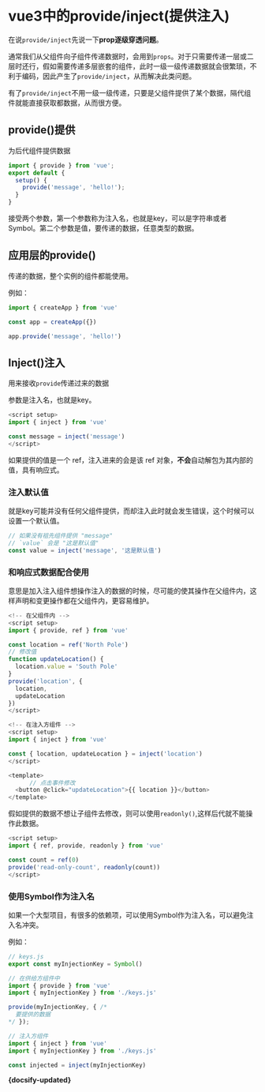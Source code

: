 # vue3中的provide/inject(提供注入)

在说`provide/inject`先说一下**prop逐级穿透问题**。

通常我们从父组件向子组件传递数据时，会用到`props`。对于只需要传递一层或二层时还行，假如需要传递多层嵌套的组件，此时一级一级传递数据就会很繁琐，不利于编码，因此产生了`provide/inject`，从而解决此类问题。

有了`provide/inject`不用一级一级传递，只要是父组件提供了某个数据，隔代组件就能直接获取都数据，从而很方便。

## provide()提供

为后代组件提供数据

```js
import { provide } from 'vue';
export default {
  setup() {
    provide('message', 'hello!');
  }
}

```

接受两个参数，第一个参数称为注入名，也就是key，可以是字符串或者Symbol。第二个参数是值，要传递的数据，任意类型的数据。

## 应用层的provide()

传递的数据，整个实例的组件都能使用。

例如：

```js
import { createApp } from 'vue'

const app = createApp({})

app.provide('message', 'hello!')

```



## Inject()注入

用来接收`provide`传递过来的数据

参数是注入名，也就是key。

```js
<script setup>
import { inject } from 'vue'

const message = inject('message')
</script>

```

如果提供的值是一个 ref，注入进来的会是该 ref 对象，**不会**自动解包为其内部的值，具有响应式。

### 注入默认值

就是key可能并没有任何父组件提供，而却注入此时就会发生错误，这个时候可以设置一个默认值。

```js
// 如果没有祖先组件提供 "message"
// `value` 会是 "这是默认值"
const value = inject('message', '这是默认值')

```



### 和响应式数据配合使用

意思是加入注入组件想操作注入的数据的时候，尽可能的使其操作在父组件内，这样声明和变更操作都在父组件内，更容易维护。

```js
<!-- 在父组件内 -->
<script setup>
import { provide, ref } from 'vue'

const location = ref('North Pole')
// 修改值
function updateLocation() {
  location.value = 'South Pole'
}
provide('location', {
  location,
  updateLocation
})
</script>

```



```js
<!-- 在注入方组件 -->
<script setup>
import { inject } from 'vue'

const { location, updateLocation } = inject('location')
</script>

<template>
      // 点击事件修改
  <button @click="updateLocation">{{ location }}</button>
</template>

```



假如提供的数据不想让子组件去修改，则可以使用`readonly()`,这样后代就不能操作此数据。

```js
<script setup>
import { ref, provide, readonly } from 'vue'

const count = ref(0)
provide('read-only-count', readonly(count))
</script>

```



### 使用Symbol作为注入名

如果一个大型项目，有很多的依赖项，可以使用Symbol作为注入名，可以避免注入名冲突。

例如：

```js
// keys.js
export const myInjectionKey = Symbol()
```



```js
// 在供给方组件中
import { provide } from 'vue'
import { myInjectionKey } from './keys.js'

provide(myInjectionKey, { /*
  要提供的数据
*/ });

```



```js
// 注入方组件
import { inject } from 'vue'
import { myInjectionKey } from './keys.js'

const injected = inject(myInjectionKey)

```







**{docsify-updated}**





